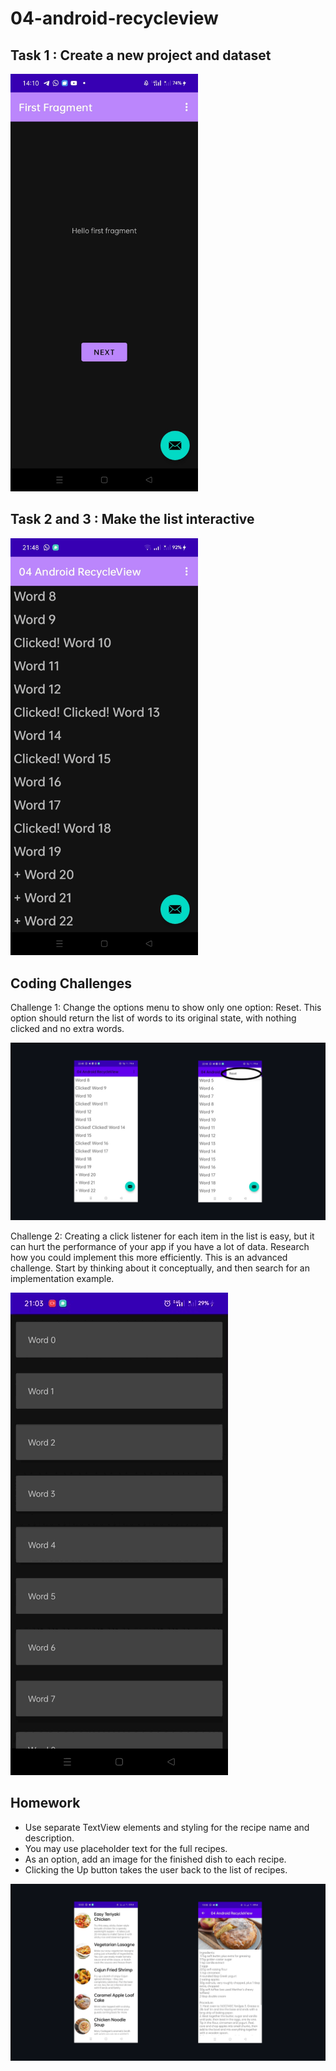 # 04-android-recycleview

## Task 1 : Create a new project and dataset
<img src="images/Task1.jpeg" style="width:300px;"/>

## Task 2 and 3 : Make the list interactive 
<img src="images/Task3.jpeg" style="width:300px;"/>


## Coding Challenges
Challenge 1: Change the options menu to show only one option: Reset. This option should return the list of words to its original state, with nothing clicked and no extra words.

<img src="images/coding challenge1.png"/>

Challenge 2: Creating a click listener for each item in the list is easy, but it can hurt the performance of your app if you have a lot of data. Research how you could implement this more efficiently. This is an advanced challenge. Start by thinking about it conceptually, and then search for an implementation example.

<img src="images/coding challenge2.gif"/>


## Homework
- Use separate TextView elements and styling for the recipe name and description.
- You may use placeholder text for the full recipes.
- As an option, add an image for the finished dish to each recipe.
- Clicking the Up button takes the user back to the list of recipes.
<img src="images/homework done.png"/>

